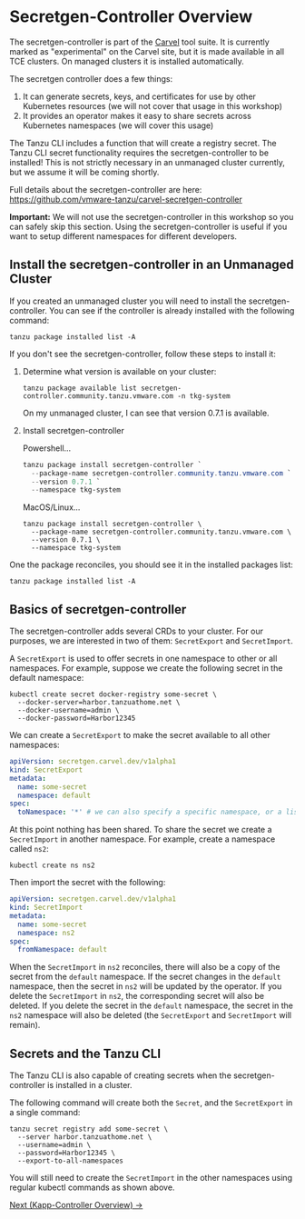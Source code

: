 # Secretgen-Controller Overview

The secretgen-controller is part of the [Carvel](https://carvel.dev/) tool suite. It is currently marked as "experimental"
on the Carvel site, but it is made available in all TCE clusters. On managed clusters it is installed automatically.

The secretgen controller does a few things:

1. It can generate secrets, keys, and certificates for use by other Kubernetes resources (we will not cover that usage in this workshop)
1. It provides an operator makes it easy to share secrets across Kubernetes namespaces (we will cover this usage)

The Tanzu CLI includes a function that will create a registry secret. The Tanzu CLI secret functionality
requires the secretgen-controller to be installed! This is not strictly necessary in an unmanaged cluster currently, but we assume it
will be coming shortly.

Full details about the secretgen-controller are here: https://github.com/vmware-tanzu/carvel-secretgen-controller

**Important:** We will not use the secretgen-controller in this workshop so you can safely skip this section. Using the
secretgen-controller is useful if you want to setup different namespaces for different developers.

## Install the secretgen-controller in an Unmanaged Cluster

If you created an unmanaged cluster you will need to install the secretgen-controller. You can see if the controller is already
installed with the following command:

```shell
tanzu package installed list -A
```

If you don't see the secretgen-controller, follow these steps to install it:

1. Determine what version is available on your cluster:

   ```shell
   tanzu package available list secretgen-controller.community.tanzu.vmware.com -n tkg-system
   ```

   On my unmanaged cluster, I can see that version 0.7.1 is available.

1. Install secretgen-controller

   Powershell...
   ```powershell
   tanzu package install secretgen-controller `
     --package-name secretgen-controller.community.tanzu.vmware.com `
     --version 0.7.1 `
     --namespace tkg-system
   ```

   MacOS/Linux...
   ```shell
   tanzu package install secretgen-controller \
     --package-name secretgen-controller.community.tanzu.vmware.com \
     --version 0.7.1 \
     --namespace tkg-system
   ```

One the package reconciles, you should see it in the installed packages list:

```shell
tanzu package installed list -A
```

## Basics of secretgen-controller

The secretgen-controller adds several CRDs to your cluster. For our purposes, we are interested in two of them:
`SecretExport` and `SecretImport`.

A `SecretExport` is used to offer secrets in one namespace to other or all namespaces. For example, suppose
we create the following secret in the default namespace:

```shell
kubectl create secret docker-registry some-secret \
  --docker-server=harbor.tanzuathome.net \
  --docker-username=admin \
  --docker-password=Harbor12345
```

We can create a `SecretExport` to make the secret available to all other namespaces:

```yaml
apiVersion: secretgen.carvel.dev/v1alpha1
kind: SecretExport
metadata:
  name: some-secret
  namespace: default
spec:
  toNamespace: '*' # we can also specify a specific namespace, or a list of namespaces
```

At this point nothing has been shared. To share the secret we create a `SecretImport` in another namespace. For
example, create a namespace called `ns2`:

```shell
kubectl create ns ns2
```

Then import the secret with the following:

```yaml
apiVersion: secretgen.carvel.dev/v1alpha1
kind: SecretImport
metadata:
  name: some-secret
  namespace: ns2
spec:
  fromNamespace: default
```

When the `SecretImport` in `ns2` reconciles, there will also be a copy of the secret from the `default` namespace.
If the secret changes in the `default` namespace, then the secret in `ns2` will be updated by the operator. If you delete
the `SecretImport` in `ns2`, the corresponding secret will also be deleted. If you delete the secret in the `default` namespace,
the secret in the `ns2` namespace will also be deleted (the `SecretExport` and `SecretImport` will remain).

## Secrets and the Tanzu CLI

The Tanzu CLI is also capable of creating secrets when the secretgen-controller is installed in a cluster.

The following command will create both the `Secret`, and the `SecretExport` in a single command:

```shell
tanzu secret registry add some-secret \
  --server harbor.tanzuathome.net \
  --username=admin \
  --password=Harbor12345 \
  --export-to-all-namespaces
```

You will still need to create the `SecretImport` in the other namespaces using regular kubectl commands as shown above.

[Next (Kapp-Controller Overview) -&gt;](../kapp-controller/README.md)

